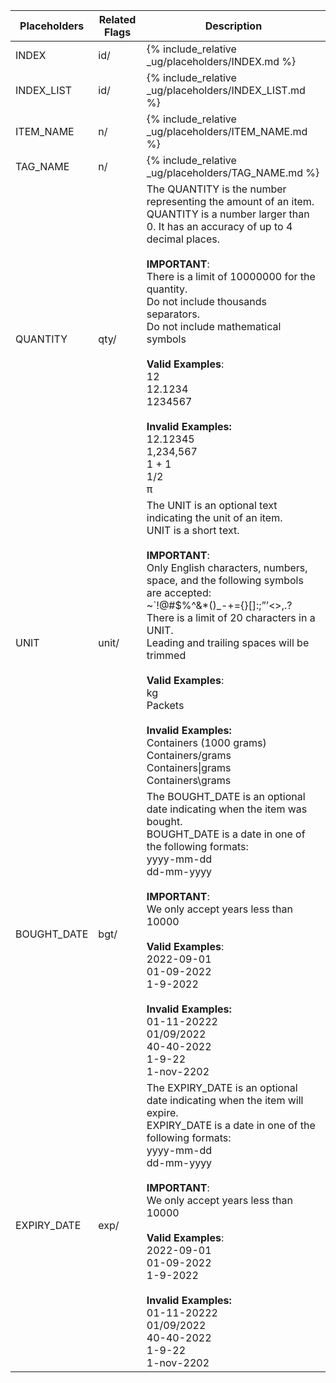 <!-- markdownlint-disable-file first-line-h1 -->
<!-- markdownlint-disable-file no-inline-html -->
<table>
  <thead>
    <tr>
      <th>Placeholders</th>
      <th>Related Flags</th>
      <th>Description</th>
    </tr>
  </thead>
  <tbody>
    <tr>
      <td>INDEX</td>
      <td>id/</td>
      <td markdown="1">{% include_relative _ug/placeholders/INDEX.md %}</td>
    </tr>
    <tr>
      <td>INDEX_LIST</td>
      <td>id/</td>
      <td markdown="1">{% include_relative _ug/placeholders/INDEX_LIST.md %}</td>
    </tr>
    <tr>
      <td>ITEM_NAME</td>
      <td>n/</td>
      <td markdown="1">{% include_relative _ug/placeholders/ITEM_NAME.md %}</td>
    </tr>
    <tr>
      <td>TAG_NAME</td>
      <td>n/</td>
      <td markdown="1">{% include_relative _ug/placeholders/TAG_NAME.md %}</td>
    </tr>
    <tr>
      <td>QUANTITY</td>
      <td>qty/</td>
      <td>The QUANTITY is the number representing the amount of an item.<br>QUANTITY is a number larger than 0. It has an accuracy of up to 4 decimal places.<br/><br><strong>IMPORTANT</strong>:<br>There is a limit of 10000000 for the quantity.<br>Do not include thousands separators. <br>Do not include mathematical symbols<br><br/><strong>Valid Examples</strong>:<br>12<br>12.1234<br>1234567<br><br/><strong>Invalid Examples:</strong><br>12.12345<br>1,234,567<br>1 + 1<br>1/2<br>π</td>
    </tr>
    <tr>
      <td>UNIT</td>
      <td>unit/</td>
      <td>The UNIT is an optional text indicating the unit of an item.<br>UNIT is a short text.<br/><br><strong>IMPORTANT</strong>:<br>Only English characters, numbers, space, and the following symbols are accepted: <br>~`!@#$%^&amp;*()_-+={}[]:;”’&lt;&gt;,.?<br>There is a limit of 20 characters in a UNIT.<br>Leading and trailing spaces will be trimmed<br><br/><strong>Valid Examples</strong>:<br>kg<br>Packets<br><br/><strong>Invalid Examples:</strong><br>Containers (1000 grams)<br>Containers/grams<br>Containers|grams<br>Containers\grams</td>
    </tr>
    <tr>
      <td>BOUGHT_DATE</td>
      <td>bgt/</td>
      <td>The BOUGHT_DATE is an optional date indicating when the item was bought.<br>BOUGHT_DATE is a date in one of the following formats:<br>yyyy-mm-dd<br>dd-mm-yyyy<br/><br><strong>IMPORTANT</strong>:<br>We only accept years less than 10000<br><br/><strong>Valid Examples</strong>:<br>2022-09-01<br>01-09-2022<br>1-9-2022<br><br/><strong>Invalid Examples:</strong><br>01-11-20222<br>01/09/2022<br>40-40-2022<br>1-9-22<br>1-nov-2202</td>
    </tr>
    <tr>
      <td>EXPIRY_DATE</td>
      <td>exp/</td>
      <td>The EXPIRY_DATE is an optional date indicating when the item will expire.<br>EXPIRY_DATE is a date in one of the following formats:<br>yyyy-mm-dd<br>dd-mm-yyyy<br/><br><strong>IMPORTANT</strong>:<br>We only accept years less than 10000<br><br/><strong>Valid Examples</strong>:<br>2022-09-01<br>01-09-2022<br>1-9-2022<br><br/><strong>Invalid Examples:</strong><br>01-11-20222<br>01/09/2022<br>40-40-2022<br>1-9-22<br>1-nov-2202</td>
    </tr>
  </tbody>
</table>
